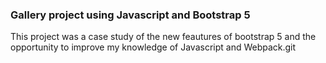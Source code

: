 ### Gallery project using Javascript and Bootstrap 5
This project was a case study of the new feautures of bootstrap 5 and the opportunity to improve my knowledge of Javascript and Webpack.git
